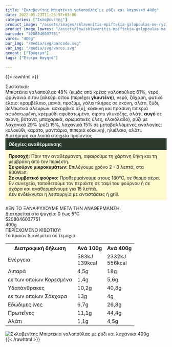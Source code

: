 ```yaml
---
title: "Σκλαβενίτης Μπιφτέκια γαλοπούλας με ρύζι και λαχανικά 400g"
date: 2022-05-23T11:25:57+03:00
categories: ["Σκλαβενίτης"]
product_image: "/assets/images/sklavenitis-mpiftekia-galopoulas-me-ryzi-kai-laxanika-400g.jpg"
product_image_lowres: "/assets/low/sklavenitis-mpiftekia-galopoulas-me-ryzi-kai-laxanika-400g.jpg"
barcode: "5208046037751"
varos: "400g"
bar_img: "/media/svg/barcode.svg"
var_img: "/media/svg/varos.svg"
gencat: ["Τρόφιμα"]
tags: ["Έτοιμα Φαγητά"]

---
```

{{< rawhtml >}}

<div class="sload559"><div class="product"><div id="sistatika">Συστατικά:</div><div class="alltext">Μπιφτέκια γαλοπούλας 48% {κιμάς από κρέας γαλοπούλας 61%, νερό, φρυγανιά σίτου [αλεύρι σίτου (περιέχει <strong>γλουτένη</strong>), νερό, ζάχαρη, φυτικό έλαιο: κραμβέλαιο, μαγιά, προζύμι, γάλα πλήρες σε σκόνη, αλάτι, ξύδι, βελτιωτικό αλεύρων: ασκορβικό οξύ], κόκκινη και πράσινη πιπεριά αφυδατωμένη, κρεμμύδι αφυδατωμένο, σιρόπι γλυκόζης, αλάτι, <strong>αυγό</strong> σε σκόνη, βότανα, μπαχαρικά, αρωματικές ύλες, ελαιόλαδο}, ρύζι με λαχανικά 29% (ρύζι 15%, λαχανικά 15% σε μεταβαλλόμενες αναλογίες: κολοκύθι, καρότο, μανιτάρια, πιπεριά κόκκινη), ηλιέλαιο, αλάτι.</div><div id="loipa">Διατήρηση και λοιπά στοιχεία προϊόντος</div><div class="alltext"><div style="background:#2b3a2d;padding:10px;color:#fff"><strong>Οδηγίες αναθέρμανσης</strong></div><div style="background:#ffface;padding:10px;"><strong>Προσοχή:</strong> Πριν την αναθέρμανση, αφαιρούμε τη χάρτινη θήκη και τη μεμβράνη από τον περιέκτη.<br><strong>Σε φούρνο μικροκυμάτων:</strong> Επιλέγουμε χρόνο 2 - 3 λεπτά, στα 600Watt.<br><strong>Σε συμβατικό φούρνο:</strong> Προθερμαίνουμε στους 180°C, σε θερμό αέρα. Εν συνεχεία, τοποθετούμε τον περιέκτη σε ταψί του φούρνου ή σε σχάρα και αναθερμαίνουμε για 15 λεπτά.<br>Δεν ενδείκνυται η λειτουργία με αντιστάσεις ή grill.</div><br>ΔΕΝ ΤΟ ΞΑΝΑΨΥΧΟΥΜΕ ΜΕΤΑ ΤΗΝ ΑΝΑΘΕΡΜΑΝΣΗ.<br>Διατηρείται στο ψυγείο: 0 έως 5°C</div><div id="barcode"><div id="barimage1"></div><span id="bartext">5208046037751</span></div><div id="varos"><div id="varosimage1"></div><span id="varostext">400g</span></div><div id="kivotio">ΠΕΡΙΕΧΟΜΕΝΟ ΚΙΒΩΤΙΟΥ:<br>Το προϊόν διανέμεται σε τεμάχια</div><div class="tabout"><table id="diatable"><tbody><tr><th>Διατροφική δήλωση</th><th>Ανά 100g</th><th>Ανά 400g</th></tr><tr><td class="texr2">Ενέργεια</td><td class="texr">583kJ<br>139kcal</td><td class="texr">2332kJ<br>556kcal</td></tr><tr><td class="texr2">Λιπαρά</td><td class="texr">4,5g</td><td class="texr">18g</td></tr><tr><td class="gray">εκ των οποίων Κορεσµένα</td><td class="gray2">1,4g</td><td class="gray2">5,6g</td></tr><tr><td class="texr2">Yδατάνθρακες</td><td class="texr">10,2g</td><td class="texr">40,8g</td></tr><tr><td class="gray">εκ των οποίων Σάκχαρα</td><td class="gray2">13g</td><td class="gray2">4g</td></tr><tr><td class="texr2">Eδώδιμες ίνες</td><td class="texr">6,7g</td><td class="texr">26,8g</td></tr><tr><td class="texr2">Πρωτεΐνες</td><td class="texr">11,1g</td><td class="texr">44,4g</td></tr><tr><td class="texr2">Αλάτι</td><td class="texr">1,1g</td><td class="texr">4,5g</td></tr></tbody></table></div><p></p><div class="pimg"><img alt="Σκλαβενίτης Μπιφτέκια γαλοπούλας με ρύζι και λαχανικά 400g" title="Σκλαβενίτης Μπιφτέκια γαλοπούλας με ρύζι και λαχανικά 400g" src="/assets/images/sklavenitis-mpiftekia-galopoulas-me-ryzi-kai-laxanika-400g.jpg"></div></div></div>
{{< /rawhtml >}}


